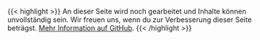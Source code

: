<!-- This placeholder is needed, otherwise huge recognizes the file as JSON -->
{{< highlight >}}
An dieser Seite wird noch gearbeitet und Inhalte können unvollständig sein. Wir freuen uns, wenn du zur Verbesserung dieser Seite beträgst. [Mehr Information auf GitHub](https://github.com/fipguide/fipguide.github.io/wiki/Deutsch).
{{< /highlight >}}
